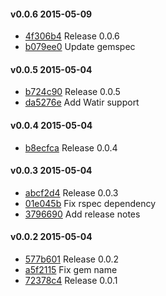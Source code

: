#### v0.0.6 2015-05-09

- [4f306b4](https://github.com/bootstraponline/angular_webdriver/commit/4f306b436bf9c80c3c676a67da2a650cfb870d7f) Release 0.0.6
- [b079ee0](https://github.com/bootstraponline/angular_webdriver/commit/b079ee024f8c5455a9ab5a05fad09c890d989ea6) Update gemspec


#### v0.0.5 2015-05-04

- [b724c90](https://github.com/bootstraponline/angular_webdriver/commit/b724c90e35af636e41e73c1b8561c07a8aace2ac) Release 0.0.5
- [da5276e](https://github.com/bootstraponline/angular_webdriver/commit/da5276e9f0b7d8d990db8a6bc6dc50c521bf5488) Add Watir support


#### v0.0.4 2015-05-04

- [b8ecfca](https://github.com/bootstraponline/angular_webdriver/commit/b8ecfcadc704e7e6decc5a3ef44e286987b189c3) Release 0.0.4


#### v0.0.3 2015-05-04

- [abcf2d4](https://github.com/bootstraponline/angular_webdriver/commit/abcf2d44dad8285d66154799a3f9ce9b764cb022) Release 0.0.3
- [01e045b](https://github.com/bootstraponline/angular_webdriver/commit/01e045b4aedefa456de2f46a88b940f776ce547e) Fix rspec dependency
- [3796690](https://github.com/bootstraponline/angular_webdriver/commit/379669042377d366ceae90f55d6eb8ce3b18514d) Add release notes


#### v0.0.2 2015-05-04

- [577b601](https://github.com/bootstraponline/angular_webdriver/commit/577b601ded6036d2ecd98c52fa91788de42028a0) Release 0.0.2
- [a5f2115](https://github.com/bootstraponline/angular_webdriver/commit/a5f211519d9b0d3eee1ac23861c4b15579968dc1) Fix gem name
- [72378c4](https://github.com/bootstraponline/angular_webdriver/commit/72378c4bc521a5a1b37689725fd4ae882a3d001b) Release 0.0.1